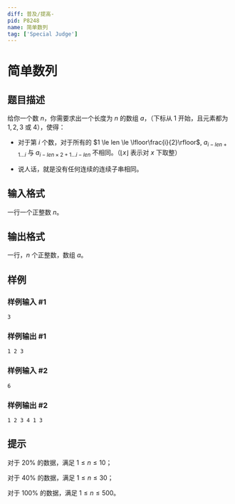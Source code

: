 ```yaml
---
diff: 普及/提高-
pid: P8248
name: 简单数列
tag: ['Special Judge']
---
```

# 简单数列
## 题目描述

给你一个数 $n$，你需要求出一个长度为 $n$ 的数组 $a$，（下标从 $1$ 开始，且元素都为 $1,2,3$ 或 $4$），使得：

* 对于第 $i$ 个数，对于所有的 $1 \le len \le \lfloor\frac{i}{2}\rfloor$, $a_{i-len+1\dots i}$ 与 $a_{i-len\times2+1\dots i-len}$ 不相同。（$\lfloor x \rfloor$ 表示对 $x$ 下取整）

* 说人话，就是没有任何连续的连续子串相同。
## 输入格式

一行一个正整数 $n$。
## 输出格式

一行，$n$ 个正整数，数组 $a$。
## 样例

### 样例输入 #1
```
3
```
### 样例输出 #1
```
1 2 3
```
### 样例输入 #2
```
6
```
### 样例输出 #2
```
1 2 3 4 1 3
```
## 提示

对于 $20\%$ 的数据，满足 $1 \le n \le 10$；

对于 $40\%$ 的数据，满足 $1 \le n \le 30$；

对于 $100\%$ 的数据，满足 $1 \le n \le 500$。

